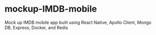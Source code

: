 # mockup-IMDB-mobile
Mock up IMDB mobile app built using React Native, Apollo Client, Mongo DB, Express, Docker, and Redis 
